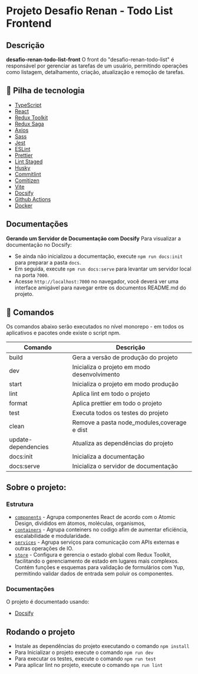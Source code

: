 # Projeto Desafio Renan - Todo List Frontend

## Descrição

**desafio-renan-todo-list-front** O front do "desafio-renan-todo-list" é responsável por gerenciar as tarefas de um usuário, permitindo operações como listagem, detalhamento, criação, atualização e remoção de tarefas.

## 🍂 Pilha de tecnologia

- [TypeScript](https://www.typescriptlang.org)
- [React](https://reactjs.org)
- [Redux Toolkit](https://redux-toolkit.js.org)
- [Redux Saga](https://redux-saga.js.org/)
- [Axios](https://axios-http.com/ptbr/docs/intro)
- [Sass](https://sass-lang.com/)
- [Jest](https://jestjs.io)
- [ESLint](https://eslint.org)
- [Prettier](https://prettier.io)
- [Lint Staged](https://github.com/okonet/lint-staged#readme)
- [Husky](https://typicode.github.io/husky)
- [Commitlint](https://commitlint.js.org)
- [Comitizen](https://commitizen-tools.github.io/commitizen)
- [Vite](https://vitejs.dev)
- [Docsify](https://docsify.js.org)
- [Github Actions](https://docs.github.com/pt/actions)
- [Docker](https://www.docker.com)

## Documentações

**Gerando um Servidor de Documentação com Docsify**
Para visualizar a documentação no Docsify:

- Se ainda não inicializou a documentação, execute `npm run docs:init` para preparar a pasta `docs`.
- Em seguida, execute `npm run docs:serve` para levantar um servidor local na porta `7000`.
- Acesse `http://localhost:7000` no navegador, você deverá ver uma interface amigável para navegar entre os documentos README.md do projeto.

## 🎯 Comandos

Os comandos abaixo serão executados no nível monorepo - em todos os aplicativos e pacotes onde existe o script npm.

| Comando             | Descrição                                    |
| ------------------- | -------------------------------------------- |
| build               | Gera a versão de produção do projeto         |
| dev                 | Inicializa o projeto em modo desenvolvimento |
| start               | Inicializa o projeto em modo produção        |
| lint                | Aplica lint em todo o projeto                |
| format              | Aplica prettier em todo o projeto            |
| test                | Executa todos os testes do projeto           |
| clean               | Remove a pasta node_modules,coverage e dist  |
| update-dependencies | Atualiza as dependências do projeto          |
| docs:init           | Inicializa a documentação                    |
| docs:serve          | Inicializa o servidor de documentação        |

## Sobre o projeto:

### Estrutura

- [`components`](./src/components) - Agrupa componentes React de acordo com o Atomic Design, divididos em átomos, moléculas, organismos,
- [`containers`](./src/containers) - Agrupa conteiners no codigo afim de aumentar eficiëncia, escalabilidade e modularidade.
- [`services`](./src/services) - Agrupa serviços para comunicação com APIs externas e outras operações de IO.
- [`store`](./src/store) - Configura e gerencia o estado global com Redux Toolkit, facilitando o gerenciamento de estado em lugares mais complexos. Contém funções e esquemas para validação de formulários com Yup, permitindo validar dados de entrada sem poluir os componentes.

### Documentações

O projeto é documentado usando:

- [Docsify](https://docsify.js.org/)

## Rodando o projeto

- Instale as dependências do projeto executando o comando
  `npm install`
- Para Inicializar o projeto execute o comando
  `npm run dev`
- Para executar os testes, execute o comando
  `npm run test`
- Para aplicar lint no projeto, execute o comando
  `npm run lint`
